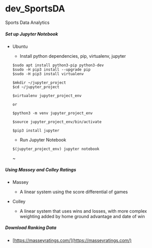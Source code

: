 # dev_SportsDA
Sports Data Analytics 

##### Set up Jupyter Notebook
- Ubuntu
  - Install python dependencies, pip, virtualenv, jupyter
  ```
  $sudo apt install python3-pip python3-dev
  $sudo -H pip3 install --upgrade pip
  $sudo -H pip3 install virtualenv

  $mkdir ~/jupyter_project
  $cd ~/jupyter_project

  $virtualenv jupyter_project_env

  or

  $python3 -m venv jupyter_project_env

  $source jupyter_project_env/bin/activate

  $pip3 install jupyter
  ```

  - Run Jupyter Notebook
  ```
  $(jupyter_project_env) jupyter notebook
  ```
  ~[]() <br/>

##### Using Massey and Colley Ratings
- Massey 
  - A linear system using the score differential of games

- Colley
  - A linear system that uses wins and losses, with more complex weighting added by home ground advantage and date of win

##### Download Ranking Data
- [https://masseyratings.com/](https://masseyratings.com/) <br/>
